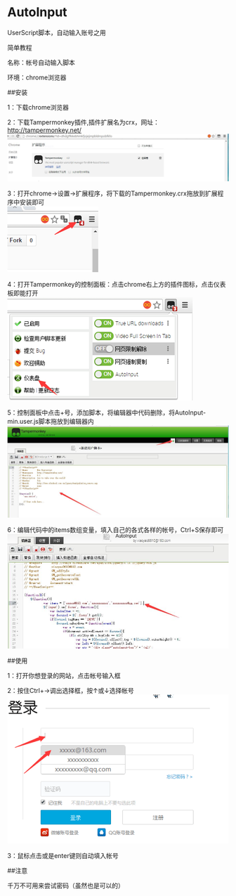 # AutoInput
UserScript脚本，自动输入账号之用

简单教程

名称：帐号自动输入脚本

环境：chrome浏览器

##安装

  1：下载chrome浏览器
  
  2：下载Tampermonkey插件,插件扩展名为crx，网址：http://tampermonkey.net/<br>
  ![1](https://github.com/LocoTi/AutoInput/blob/master/1.jpg "步骤1")
  
  3：打开chrome->设置->扩展程序，将下载的Tampermonkey.crx拖放到扩展程序中安装即可<br>
  ![2](https://github.com/LocoTi/AutoInput/blob/master/2.png "步骤2")
  
  4：打开Tampermonkey的控制面板：点击chrome右上方的插件图标，点击仪表板即能打开<br>
  ![3](https://github.com/LocoTi/AutoInput/blob/master/3.png "步骤3")
  
  5：控制面板中点击+号，添加脚本，将编辑器中代码删除，将AutoInput-min.user.js脚本拖放到编辑器内<br>
  ![4](https://github.com/LocoTi/AutoInput/blob/master/4.jpg "步骤4")
  
  6：编辑代码中的items数组变量，填入自己的各式各样的帐号，Ctrl+S保存即可<br>
  ![5](https://github.com/LocoTi/AutoInput/blob/master/5.jpg "步骤4")

##使用
  
  1：打开你想登录的网站，点击帐号输入框<br>
  
  2：按住Ctrl+→调出选择框，按↑或↓选择帐号<br>
  ![6](https://github.com/LocoTi/AutoInput/blob/master/6.png "步骤6")
  
  3：鼠标点击或是enter键则自动填入帐号<br>

##注意

  千万不可用来尝试密码（虽然也是可以的）
